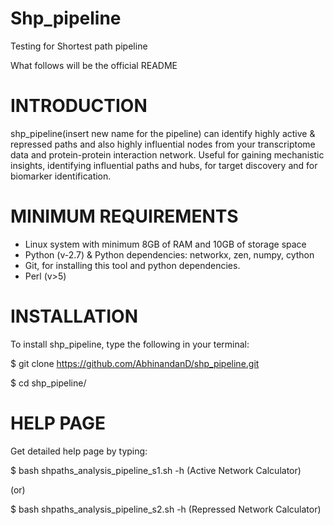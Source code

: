 # Shp_pipeline

Testing for Shortest path pipeline

What follows will be the official README

# INTRODUCTION

shp_pipeline(insert new name for the pipeline) can identify highly active & repressed paths and also highly influential nodes from your transcriptome data and protein-protein interaction network. Useful for gaining mechanistic insights, identifying influential paths and hubs, for target discovery and for biomarker identification.

# MINIMUM REQUIREMENTS
* Linux system with minimum 8GB of RAM and 10GB of storage space
* Python (v-2.7) & Python dependencies: networkx, zen, numpy, cython
* Git, for installing this tool and python dependencies.
* Perl (v>5)

# INSTALLATION
To install shp_pipeline, type the following in your terminal:

$ git clone https://github.com/AbhinandanD/shp_pipeline.git

$ cd shp_pipeline/

# HELP PAGE
Get detailed help page by typing:

$ bash shpaths_analysis_pipeline_s1.sh -h (Active Network Calculator)

(or)

$ bash shpaths_analysis_pipeline_s2.sh -h (Repressed Network Calculator)
